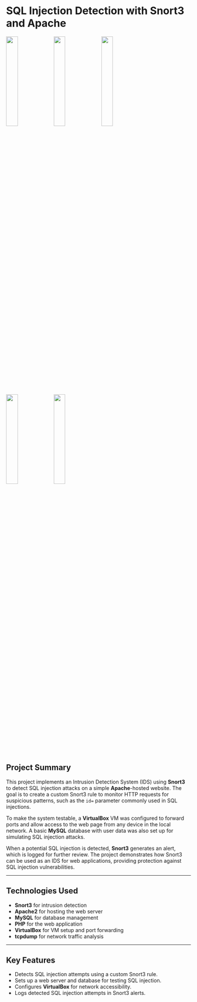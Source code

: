 # SQL Injection Detection with Snort3 and Apache

<img src="https://www.sakurasky.com/images/blog/snort-logo.png" width="25%" />
<img src="https://upload.wikimedia.org/wikipedia/commons/d/d5/Virtualbox_logo.png" width="25%" />
<img src="https://upload.wikimedia.org/wikipedia/commons/thumb/1/10/Apache_HTTP_server_logo_%282019-present%29.svg/2560px-Apache_HTTP_server_logo_%282019-present%29.svg.png" width="25%" />
<img src="https://openexpoeurope.com/wp-content/uploads/2018/04/MySQL-clr.png" width="25%" />
<img src="https://encrypted-tbn0.gstatic.com/images?q=tbn:ANd9GcTbnJCqhnWKsG-g5aYx6if1WdboQ79mIMEs7A&s" width="25%" />

## Project Summary

This project implements an Intrusion Detection System (IDS) using **Snort3** to detect SQL injection attacks on a simple **Apache**-hosted website. The goal is to create a custom Snort3 rule to monitor HTTP requests for suspicious patterns, such as the `id=` parameter commonly used in SQL injections.

To make the system testable, a **VirtualBox** VM was configured to forward ports and allow access to the web page from any device in the local network. A basic **MySQL** database with user data was also set up for simulating SQL injection attacks.

When a potential SQL injection is detected, **Snort3** generates an alert, which is logged for further review. The project demonstrates how Snort3 can be used as an IDS for web applications, providing protection against SQL injection vulnerabilities.

---

## Technologies Used

- **Snort3** for intrusion detection
- **Apache2** for hosting the web server
- **MySQL** for database management
- **PHP** for the web application
- **VirtualBox** for VM setup and port forwarding
- **tcpdump** for network traffic analysis

---

## Key Features

- Detects SQL injection attempts using a custom Snort3 rule.
- Sets up a web server and database for testing SQL injection.
- Configures **VirtualBox** for network accessibility.
- Logs detected SQL injection attempts in Snort3 alerts.
